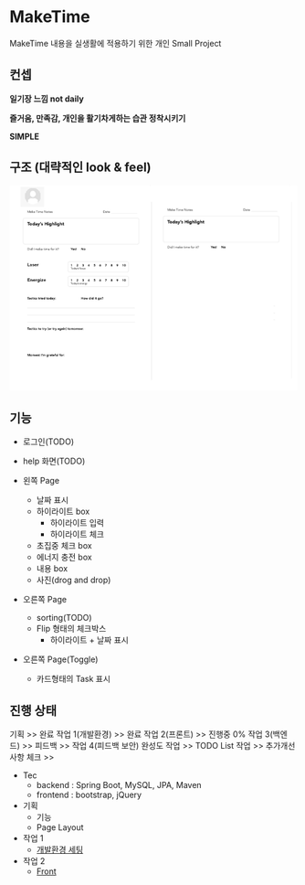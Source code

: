 # MakeTime

MakeTime 내용을 실생활에 적용하기 위한 개인 Small Project

## 컨셉

**일기장 느낌 not daily**  

**즐거움, 만족감, 개인을 활기차게하는 습관 정착시키기**  

**SIMPLE**

## 구조 (대략적인 look & feel)

![Base 골격](https://github.com/bluewow/makeTime/blob/master/assets/layout.png)

## 기능 
- 로그인(TODO)
- help 화면(TODO)
- 왼쪽 Page
	- 날짜 표시
	- 하이라이트 box
		- 하이라이트 입력
		- 하이라이트 체크
	- 초집중 체크 box
	- 에너지 충전 box
	- 내용 box
	- 사진(drog and drop)

- 오른쪽 Page
	- sorting(TODO)
	- Flip 형태의 체크박스
		- 하이라이트 + 날짜 표시
- 오른쪽 Page(Toggle)
  - 카드형태의 Task 표시

## 진행 상태

기획 >> 완료
작업 1(개발환경) >> 완료
작업 2(프론트) >> 진행중 0%
작업 3(백엔드) >>
피드백 >>
작업 4(피드백 보안)
완성도 작업 >>
TODO List 작업 >>
추가개선 사항 체크 >>

- Tec
	- backend : Spring Boot, MySQL, JPA, Maven
	- frontend : bootstrap, jQuery
- 기획
	- 기능
	- Page Layout
- 작업 1 
	- [개발환경 세팅](https://github.com/bluewow/makeTime/blob/master/contents/setting.md.md)
- 작업 2
	- [Front](https://github.com/bluewow/makeTime/blob/master/contents/front.md.md)

<!--stackedit_data:
eyJoaXN0b3J5IjpbOTYxNDI4NzI2LC00NTg1MDkxNTMsLTYzNT
IwMDk1OCwtMTY4ODU1NjU4NCwtMTQ0MTU4OTgwNCw1MjMwMjA2
NTMsMTU3MzYzMDAzOCwxODg3Nzc2MTgxLDE0MTEzODgxNDQsLT
EyNDgwMTA5NDksMjA4NjE2OTYxMl19
-->